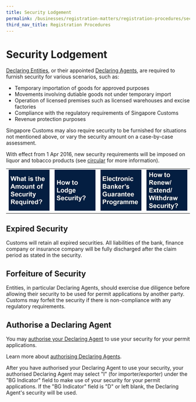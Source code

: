 ```yaml
---
title: Security Lodgement
permalink: /businesses/registration-matters/registration-procedures/security-lodgement
third_nav_title: Registration Procedures
---
```


# Security Lodgement

[Declaring Entities](https://singapore-customs-staging.netlify.app/businesses/registration-matters/registration-procedures-activate-update-terminate-customs-account), or their appointed  [Declaring Agents](https://singapore-customs-staging.netlify.app/businesses/00g-apply-update-renew-terminate-declaring-agent(da)-account-and-declarant), are required to furnish security for various scenarios, such as:

-   Temporary importation of goods for approved purposes
-   Movements involving dutiable goods not under temporary import
-   Operation of licensed premises such as licensed warehouses and excise factories
-   Compliance with the regulatory requirements of Singapore Customs
-   Revenue protection purposes

Singapore Customs may also require security to be furnished for situations not mentioned above, or vary the security amount on a case-by-case assessment.

With effect from 1 Apr 2016, new security requirements will be imposed on liquor and tobacco products (see  [circular](https://singapore-customs-staging.netlify.app/news-and-media/circulars/2016-01-15-Circular012016.pdf) for more information).


|  |  | |  |
|--|--|--|--|
|[![Layered Enforcement](/images/SL1.jpg)](/businesses/registration-matters/registration-procedures/security-lodgement/Amount-of-security-required) | [![Layered Enforcement](/images/SL2.jpg)](/businesses/registration-matters/registration-procedures/security-lodgement/how-to-lodge-security) |[![Layered Enforcement](/images/SL3.jpg)](/businesses/registration-matters/registration-procedures/security-lodgement/Electronic-bankers-guarantee-programme) | [![Layered Enforcement](/images/SL4.jpg)](/businesses/registration-matters/registration-procedures/security-lodgement/Renew-extend-withdraw-security) |


## Expired Security

Customs will retain all expired securities. All liabilities of the bank, finance company or insurance company will be fully discharged after the claim period as stated in the security.

## Forfeiture of Security

Entities, in particular Declaring Agents, should exercise due diligence before allowing their security to be used for permit applications by another party. Customs may forfeit the security if there is non-compliance with any regulatory requirements.

## Authorise a Declaring Agent

You may  [authorise your Declaring Agent](https://www.tradenet.gov.sg/TN41EFORM/tdsui/authdeclaringagent/addanddelete.do?doAction=INITIALIZE&APPLICATION_ID=TXWP)  to use your security for your permit applications.

Learn more about  [authorising Declaring Agents](https://singapore-customs-staging.netlify.app/businesses/00f-authorise-a-declaring-agent).

After you have authorised your Declaring Agent to use your security, your authorised Declaring Agent may select "I" (for importer/exporter) under the "BG Indicator" field to make use of your security for your permit applications. If the "BG Indicator" field is "D" or left blank, the Declaring Agent's security will be used.
